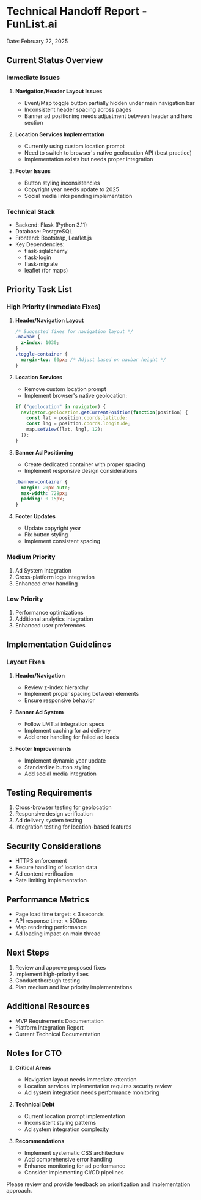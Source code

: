 # Technical Handoff Report - FunList.ai
Date: February 22, 2025

## Current Status Overview

### Immediate Issues
1. **Navigation/Header Layout Issues**
   - Event/Map toggle button partially hidden under main navigation bar
   - Inconsistent header spacing across pages
   - Banner ad positioning needs adjustment between header and hero section

2. **Location Services Implementation**
   - Currently using custom location prompt
   - Need to switch to browser's native geolocation API (best practice)
   - Implementation exists but needs proper integration

3. **Footer Issues**
   - Button styling inconsistencies
   - Copyright year needs update to 2025
   - Social media links pending implementation

### Technical Stack
- Backend: Flask (Python 3.11)
- Database: PostgreSQL
- Frontend: Bootstrap, Leaflet.js
- Key Dependencies:
  - flask-sqlalchemy
  - flask-login
  - flask-migrate
  - leaflet (for maps)

## Priority Task List

### High Priority (Immediate Fixes)
1. **Header/Navigation Layout**
   ```css
   /* Suggested fixes for navigation layout */
   .navbar {
     z-index: 1030;
   }
   .toggle-container {
     margin-top: 60px; /* Adjust based on navbar height */
   }
   ```

2. **Location Services**
   - Remove custom location prompt
   - Implement browser's native geolocation:
   ```javascript
   if ("geolocation" in navigator) {
     navigator.geolocation.getCurrentPosition(function(position) {
       const lat = position.coords.latitude;
       const lng = position.coords.longitude;
       map.setView([lat, lng], 12);
     });
   }
   ```

3. **Banner Ad Positioning**
   - Create dedicated container with proper spacing
   - Implement responsive design considerations
   ```css
   .banner-container {
     margin: 20px auto;
     max-width: 728px;
     padding: 0 15px;
   }
   ```

4. **Footer Updates**
   - Update copyright year
   - Fix button styling
   - Implement consistent spacing

### Medium Priority
1. Ad System Integration
2. Cross-platform logo integration
3. Enhanced error handling

### Low Priority
1. Performance optimizations
2. Additional analytics integration
3. Enhanced user preferences

## Implementation Guidelines

### Layout Fixes
1. **Header/Navigation**
   - Review z-index hierarchy
   - Implement proper spacing between elements
   - Ensure responsive behavior

2. **Banner Ad System**
   - Follow LMT.ai integration specs
   - Implement caching for ad delivery
   - Add error handling for failed ad loads

3. **Footer Improvements**
   - Implement dynamic year update
   - Standardize button styling
   - Add social media integration

## Testing Requirements
1. Cross-browser testing for geolocation
2. Responsive design verification
3. Ad delivery system testing
4. Integration testing for location-based features

## Security Considerations
- HTTPS enforcement
- Secure handling of location data
- Ad content verification
- Rate limiting implementation

## Performance Metrics
- Page load time target: < 3 seconds
- API response time: < 500ms
- Map rendering performance
- Ad loading impact on main thread

## Next Steps
1. Review and approve proposed fixes
2. Implement high-priority fixes
3. Conduct thorough testing
4. Plan medium and low priority implementations

## Additional Resources
- MVP Requirements Documentation
- Platform Integration Report
- Current Technical Documentation

## Notes for CTO
1. **Critical Areas**
   - Navigation layout needs immediate attention
   - Location services implementation requires security review
   - Ad system integration needs performance monitoring

2. **Technical Debt**
   - Current location prompt implementation
   - Inconsistent styling patterns
   - Ad system integration complexity

3. **Recommendations**
   - Implement systematic CSS architecture
   - Add comprehensive error handling
   - Enhance monitoring for ad performance
   - Consider implementing CI/CD pipelines

Please review and provide feedback on prioritization and implementation approach.
